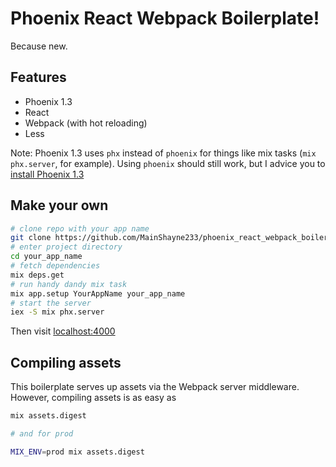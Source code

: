 # Phoenix React Webpack Boilerplate!
Because new.

## Features
- Phoenix 1.3
- React
- Webpack (with hot reloading)
- Less

Note: Phoenix 1.3 uses `phx` instead of `phoenix` for things like mix tasks
(`mix phx.server`, for example). Using `phoenix` should still work, but I advice you
to [install Phoenix 1.3](https://github.com/phoenixframework/phoenix/blob/master/installer/README.md)

## Make your own
```bash
# clone repo with your app name
git clone https://github.com/MainShayne233/phoenix_react_webpack_boilerplate.git your_app_name
# enter project directory
cd your_app_name
# fetch dependencies
mix deps.get
# run handy dandy mix task
mix app.setup YourAppName your_app_name
# start the server
iex -S mix phx.server
```
Then visit [localhost:4000](http://localhost:4000)

## Compiling assets
This boilerplate serves up assets via the Webpack server middleware. However,
compiling assets is as easy as
```bash
mix assets.digest

# and for prod

MIX_ENV=prod mix assets.digest
```
